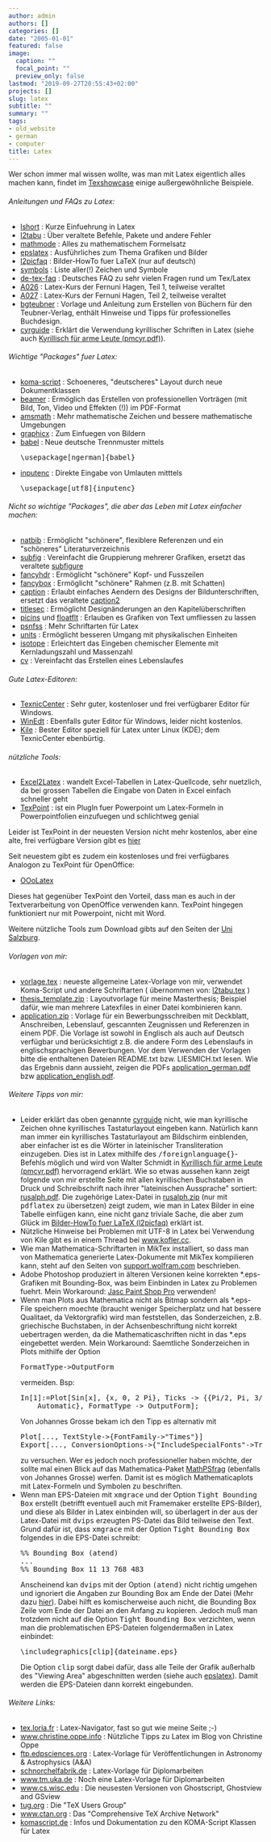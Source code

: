 ```yaml
---
author: admin
authors: []
categories: []
date: "2005-01-01"
featured: false
image:
  caption: ""
  focal_point: ""
  preview_only: false
lastmod: "2019-09-27T20:55:43+02:00"
projects: []
slug: latex
subtitle: ""
summary: ""
tags:
- old_website
- german
- computer
title: Latex
---
```

<p>Wer schon immer mal wissen wollte, was man mit Latex eigentlich alles machen kann,
findet im <a href="http://tug.org/texshowcase/">Texshowcase</a> einige außergewöhnliche Beispiele.</p>

<h6>Anleitungen und FAQs zu Latex:</h6>

<ul>
<li><a href="http://www.ctan.org/tex-archive/info/lshort/">lshort</a> : Kurze Einfuehrung in Latex</li>
<li><a href="http://www.ctan.org/tex-archive/info/l2tabu/">l2tabu</a> : Über veraltete Befehle, Pakete und andere Fehler</li>
<li><a href="http://www.ctan.org/tex-archive/info/math/voss/mathmode/">mathmode</a> : Alles zu mathematischem Formelsatz</li>
<li><a href="http://www.ctan.org/tex-archive/info/epslatex/">epslatex</a> : Ausführliches zum Thema Grafiken und Bilder</li>
<li><a href="http://www.ctan.org/tex-archive/info/l2picfaq/german/">l2picfaq</a> : Bilder-HowTo fuer LaTeX (nur auf deutsch)</li>
<li><a href="http://www.ctan.org/tex-archive/info/symbols/comprehensive/">symbols</a> : Liste aller(!) Zeichen und Symbole</li>
<li><a href="http://www.dante.de/faq/de-tex-faq/">de-tex-faq</a> : Deutsches FAQ zu sehr vielen Fragen rund um Tex/Latex</li>
<li><a href="http://www.fernuni-hagen.de/zmi/katalog/A026.shtml">A026</a> : Latex-Kurs der Fernuni Hagen, Teil 1, teilweise veraltet</li>
<li><a href="http://www.fernuni-hagen.de/zmi/katalog/A027.shtml">A027</a> : Latex-Kurs der Fernuni Hagen, Teil 2, teilweise veraltet</li>
<li><a href="http://www.ctan.org/tex-archive/macros/latex/contrib/bgteubner/">bgteubner</a> : Vorlage und Anleitung zum Erstellen von Büchern für den Teubner-Verlag,
enthält Hinweise und Tipps für professionelles Buchdesign.</li>
<li><a href="http://www.ctan.org/tex-archive/macros/latex/base/">cyrguide</a> : Erklärt die Verwendung kyrillischer Schriften in Latex 
(siehe auch <a href="http://home.vrweb.de/~was/x/pmcyr.pdf">Kyrillisch für arme Leute (pmcyr.pdf)</a>).</li>
</ul>



<h6>Wichtige "Packages" fuer Latex:</h6>

<ul>
<li><a href="http://www.ctan.org/tex-archive/macros/latex/contrib/koma-script/">koma-script</a> : Schoeneres, "deutscheres" Layout durch neue Dokumentklassen</li>
<li><a href="http://www.ctan.org/tex-archive/macros/latex/contrib/beamer/">beamer</a> : Ermöglich das Erstellen von professionellen Vorträgen (mit Bild, Ton, Video und Effekten (!)) im PDF-Format </li>
<li><a href="http://www.ctan.org/tex-archive/macros/latex/required/amslatex/math/">amsmath</a> : Mehr mathematische Zeichen und bessere mathematische Umgebungen</li>
<li><a href="http://www.ctan.org/tex-archive/macros/latex/required/amslatex/math/">graphicx</a> : Zum Einfuegen von Bildern</li>
<li><a href="http://www.ctan.org/tex-archive/macros/latex/required/babel/">babel</a> : Neue deutsche Trennmuster mittels <pre>\usepackage[ngerman]{babel}</pre></li>
<li><a href="http://www.ctan.org/tex-archive/macros/latex/base/">inputenc</a> : Direkte Eingabe von Umlauten mitttels <pre>\usepackage[utf8]{inputenc}</pre></li>

</ul>

<h6>Nicht so wichtige "Packages", die aber das Leben mit Latex einfacher machen:</h6>

<ul>
<li><a href="http://www.ctan.org/tex-archive/macros/latex/contrib/natbib/">natbib</a> : Ermöglicht "schönere", flexiblere Referenzen und ein "schöneres" Literaturverzeichnis</li>
<li><a href="http://www.ctan.org/tex-archive/macros/latex/contrib/subfig/">subfig</a> : Vereinfacht die Gruppierung mehrerer Grafiken, ersetzt das veraltete
<a href="http://www.ctan.org/tex-archive/obsolete/macros/latex/contrib/subfigure/">subfigure</a></li>
<li><a href="http://www.ctan.org/tex-archive/macros/latex/contrib/fancyhdr/">fancyhdr</a> : Ermöglicht "schönere" Kopf- und Fusszeilen</li>
<li><a href="http://www.ctan.org/tex-archive/macros/latex/contrib/fancybox/">fancybox</a> : Ermöglicht "schönere" Rahmen (z.B. mit Schatten)</li>
<li><a href="http://www.ctan.org/tex-archive/macros/latex/contrib/caption/">caption</a> : Erlaubt einfaches Aendern des Designs der Bildunterschriften, ersetzt das veraltete
<a href="http://www.ctan.org/tex-archive/macros/latex/contrib/caption/">caption2</a></li>
<li><a href="http://www.ctan.org/tex-archive/macros/latex/contrib/titlesec/">titlesec</a> : Ermöglicht Designänderungen an den Kapitelüberschriften</li>
<li><a href="http://www.ctan.org/tex-archive/macros/latex209/contrib/picins/">picins</a> und 
<a href="http://www.ctan.org/tex-archive/macros/latex/contrib/floatflt/">floatflt</a> : Erlauben es Grafiken von Text umfliessen zu lassen</li>
<li><a href="http://www.ctan.org/tex-archive/macros/latex/required/psnfss/">psnfss</a> : Mehr Schriftarten für Latex</li>
<li><a href="http://www.ctan.org/tex-archive/macros/latex/contrib/units/">units</a> : Ermöglicht besseren Umgang mit physikalischen Einheiten</li>
<li><a href="http://www.ctan.org/tex-archive/macros/latex/contrib/isotope/">isotope</a> : Erleichtert das Eingeben chemischer Elemente mit 
Kernladungszahl und Massenzahl</li>
<li><a href="http://www.ctan.org/tex-archive/macros/latex/contrib/cv/">cv</a> : Vereinfacht das Erstellen eines Lebenslaufes</li>
</ul>

<h6>Gute Latex-Editoren:</h6>
<ul>
<li><a href="http://www.texniccenter.org/">TexnicCenter</a> : Sehr guter, kostenloser und frei verfügbarer Editor für Windows.</li>
<li><a href="http://www.winedt.com/">WinEdt</a> : Ebenfalls guter Editor für Windows, leider nicht kostenlos.</li>
<li><a href="http://kile.sourceforge.net/">Kile</a> : Bester Editor speziell für Latex unter Linux (KDE); dem TexnicCenter ebenbürtig. </li>
</ul>

<h6>nützliche Tools:</h6>
<ul>
<li><a href="http://www.jam-software.de/freeware/index.shtml">Excel2Latex</a> : wandelt Excel-Tabellen in Latex-Quellcode, sehr nuetzlich, da bei grossen Tabellen die Eingabe von Daten in Excel einfach schneller geht</li>
<li><a href="http://texpoint.necula.org/">TexPoint</a> : ist ein PlugIn fuer Powerpoint um Latex-Formeln in Powerpointfolien
einzufuegen und schlichtweg genial</li>
</ul>

<p>Leider ist TexPoint in der neuesten Version nicht mehr kostenlos, aber eine alte, frei verfügbare Version
gibt es <a href="usefulthings/TexPoint-latest.msi">hier</a></p>
<p>Seit neuestem gibt es zudem ein kostenloses und frei verfügbares Analogon zu TexPoint für OpenOffice:

<ul>
<li><a href="http://ooolatex.sourceforge.net/">OOoLatex</a></li>
</ul>

<p>Dieses hat gegenüber TexPoint den Vorteil, dass man es auch in der Textverarbeitung von OpenOffice verwenden kann. TexPoint
hingegen funktioniert nur mit Powerpoint, nicht mit Word.</p>
<p>Weitere nützliche Tools zum Download gibts auf den Seiten der 
<a href="http://www.uni-salzburg.at/portal/page?_pageid=138,456791&amp;_dad=portal&amp;_schema=PORTAL">Uni Salzburg</a>.</p>

<h6>Vorlagen von mir:</h6>
<ul>
<li><a href="documents/vorlage.tex">vorlage.tex</a> : neueste allgemeine Latex-Vorlage von mir,
verwendet Koma-Script und andere Schriftarten ( übernommen von:
<a href="usefulthings/l2tabu.tex">l2tabu.tex</a> )</li>
<li><a href="documents/thesis_template.zip">thesis_template.zip</a> :
Layoutvorlage für meine Masterthesis; Beispiel dafür, wie man mehrere
Latexfiles in einer Datei kombinieren kann.</li>
<li><a href="documents/application.zip">application.zip</a> : Vorlage für ein Bewerbungsschreiben
mit Deckblatt, Anschreiben, Lebenslauf, gescannten Zeugnissen und Referenzen in einem PDF. Die Vorlage 
ist sowohl in Englisch als auch auf Deutsch verfügbar und berücksichtigt z.B. die andere Form des 
Lebenslaufs in englischsprachigen Bewerbungen. Vor dem Verwenden der Vorlagen bitte die enthaltenen 
Dateien README.txt bzw. LIESMICH.txt lesen. Wie das Ergebnis dann aussieht, zeigen die PDFs
<a href="documents/application_german.pdf">application_german.pdf</a> bzw
<a href="documents/application_english.pdf">application_english.pdf</a>.
</ul>

<h6>Weitere Tipps von mir:</h6>
<ul>
<li>Leider erklärt das oben genannte <a href="http://www.ctan.org/tex-archive/macros/latex/base/">cyrguide</a> nicht, wie man kyrillische Zeichen
ohne kyrillisches Tastaturlayout eingeben kann. Natürlich kann man immer ein kyrillisches Tastaturlayout am Bildschirm einblenden,
aber einfacher ist es die Wörter in lateinischer Transliteration einzugeben. Dies ist in Latex mithilfe des 
<tt>/foreignlanguage{}</tt>-Befehls möglich und wird von Walter Schmidt in 
<a href="http://home.vrweb.de/~was/x/pmcyr.pdf">Kyrillisch für arme Leute (pmcyr.pdf)</a> hervorragend 
erklärt. Wie so etwas aussehen kann zeigt folgende von mir erstellte Seite mit allen kyrillischen Buchstaben in Druck und Schreibschrift 
nach ihrer "lateinischen Aussprache" sortiert: <a href="documents/rusalph.pdf">rusalph.pdf</a>. 
Die zugehörige Latex-Datei in <a href="documents/rusalph.zip">rusalph.zip</a> (nur mit <tt>pdflatex</tt> zu übersetzen)
zeigt zudem, wie man in Latex Bilder in eine Tabelle einfügen kann, eine nicht ganz triviale Sache, die aber zum Glück im
<a href="http://www.ctan.org/tex-archive/info/l2picfaq/german/">Bilder-HowTo fuer LaTeX (l2picfaq)</a> erklärt ist.</li>
<li>Nützliche Hinweise bei Problemen mit UTF-8 in Latex bei Verwendung von Kile gibt es in einem Thread bei 
<a href="http://www.kofler.cc/forum/forumthread.php?rootID=3368">www.kofler.cc</a>.</li>
<li>Wie man Mathematica-Schriftarten in MikTex installiert, so dass man von Mathematica generierte 
Latex-Dokumente mit MikTex kompilieren kann, steht auf den Seiten von
<a href="http://support.wolfram.com/mathematica/interface/export/miktex22.html">support.wolfram.com</a>
beschrieben.
<li>Adobe Photoshop produziert in älteren Versionen keine korrekten *.eps-Grafiken mit Bounding-Box,
was beim Einbinden in Latex zu Problemen fuehrt. Mein Workaround:
<a href="http://www.jasc.com">Jasc Paint Shop Pro</a> verwenden!</li>
<li>Wenn man Plots aus Mathematica nicht als Bitmap sondern als *.eps-File speichern moechte
(braucht weniger Speicherplatz und hat bessere Qualitaet, da Vektorgrafik) wird man feststellen,
das Sonderzeichen, z.B. griechische Buchstaben, in der Achsenbeschriftung nicht korrekt uebertragen
werden, da die Mathematicaschriften nicht in das *.eps eingebettet werden. Mein Workaround:
Saemtliche Sonderzeichen in Plots mithilfe der Option <pre>FormatType->OutputForm</pre> vermeiden.
Bsp:<pre>In[1]:=Plot[Sin[x], {x, 0, 2 Pi}, Ticks -> {{Pi/2, Pi, 3/2Pi, 2 Pi},
	Automatic}, FormatType -> OutputForm];</pre>
Von Johannes Grosse bekam ich den Tipp es alternativ mit
<pre>
Plot[..., TextStyle->{FontFamily->"Times"}]
Export[..., ConversionOptions->{"IncludeSpecialFonts"->True}]
</pre>
zu versuchen. Wer es jedoch noch professioneller haben möchte, der sollte mal einen Blick auf das Mathematica-Paket 
<a href="http://wwwth.mppmu.mpg.de/members/jgrosse/mathpsfrag/">MathPSfrag</a> (ebenfalls von Johannes Grosse)
werfen. Damit ist es möglich Mathematicaplots mit Latex-Formeln und Symbolen zu beschriften.</li>
<li>Wenn man EPS-Dateien mit <tt>xmgrace</tt> und der Option <tt>Tight Bounding Box</tt>
erstellt (betrifft eventuell auch mit Framemaker erstellte EPS-Bilder),
und diese als Bilder in Latex einbinden will, so überlagert in der aus der Latex-Datei
mit <tt>dvips</tt> erzeugten PS-Datei das Bild teilweise den Text. Grund dafür ist, dass
<tt>xmgrace</tt> mit der Option <tt>Tight Bounding Box</tt> folgendes in die EPS-Datei
schreibt:
<pre>
%% Bounding Box (atend)
...
%% Bounding Box 11 13 768 483
</pre>
Anscheinend kan <tt>dvips</tt> mit der Option <tt>(atend)</tt> nicht richtig umgehen und ignoriert
die Angaben zur Bounding Box am Ende der Datei (Mehr dazu <a href="http://flex.ee.uec.ac.jp/texi/dvips/dvips_28.html">hier</a>).
Dabei hilft es komischerweise auch nicht, die Bounding Box Zeile vom Ende der Datei an den Anfang zu kopieren. 
Jedoch muß man trotzdem nicht auf die Option <tt>Tight Bounding Box</tt> verzichten, wenn man die problematischen EPS-Dateien
folgendermaßen in Latex einbindet:
<pre>
\includegraphics[clip]{dateiname.eps}
</pre>
Die Option <tt>clip</tt> sorgt dabei dafür, dass alle Teile der Grafik außerhalb des
"Viewing Area" abgeschnitten werden (siehe auch <a href="http://www.ctan.org/tex-archive/info/epslatex/">epslatex</a>).
Damit werden die EPS-Dateien dann korrekt eingebunden.
</li>
</ul>

<h6>Weitere Links:</h6>

<ul>
<li><a href="http://tex.loria.fr/">tex.loria.fr</a> : Latex-Navigator, fast so gut wie meine Seite ;-)</li>
<li><a href="http://www.christine.oppe.info/blog/category/schreiben/latex/">www.christine.oppe.info</a> : Nützliche Tipps zu Latex im Blog von Christine Oppe</li>
<li><a href="ftp://ftp.edpsciences.org/pub/aa/readme.html">ftp.edpsciences.org</a> : Latex-Vorlage für Veröffentlichungen in Astronomy &amp; Astrophysics (A&amp;A)</li>
<li><a href="http://schnorchelfabrik.de/latex/ltxvorlagen.shtml">schnorchelfabrik.de</a> : Latex-Vorlage für Diplomarbeiten</li>
<li><a href="http://www.tm.uka.de/~bless/latexhints.html">www.tm.uka.de</a> : Noch eine Latex-Vorlage für Diplomarbeiten</li>
<li><a href="http://www.cs.wisc.edu/~ghost/">www.cs.wisc.edu</a> : Die neusesten Versionen von Ghostscript, Ghostview and GSview</li>
<li><a href="http://tug.org">tug.org</a> : Die "TeX Users Group"</li>
<li><a href="http://www.ctan.org/">www.ctan.org</a> : Das "Comprehensive TeX Archive Network"</li>
<li><a href="http://komascript.de/">komascript.de</a> : Infos und Dokumentation zu den KOMA-Script Klassen für Latex</li>
</ul>